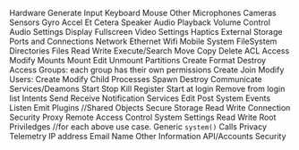 Hardware
	Generate Input
		Keyboard
		Mouse
		Other
	Microphones
	Cameras
	Sensors
		Gyro
		Accel
		Et Cetera
	Speaker
		Audio Playback
		Volume Control
		Audio Settings
	Display
		Fullscreen
		Video Settings
	Haptics
	External Storage
	Ports and Connections
	Network
		Ethernet
		Wifi
		Mobile
System
	FileSystem
		Directories
			Files
				Read
				Write
				Execute/Search
				Move
				Copy
				Delete
				ACL
					Access
					Modify
		Mounts
			Mount
			Edit
			Unmount
		Partitions
			Create
			Format
			Destroy
			Access
	Groups: each group has their own permissions
		Create
		Join
		Modify
	Users:
		Create
		Modify
	Child Processes
		Spawn
		Destroy
		Communicate
	Services/Deamons
		Start
		Stop
		Kill
		Register
			Start at login
			Remove from login list
	Intents
		Send
		Receive
	Notification Services
		Edit
		Post
	System Events
		Listen
		Emit
	Plugins //Shared Objects
	Secure Storage
		Read
		Write
	Connection
		Security
		Proxy
		Remote
			Access
			Control
	System Settings
		Read
		Write
	Root Priviledges //for each above use case.
	Generic `system()` Calls
Privacy
	Telemetry
		IP address
		Email
		Name
		Other Information
	API/Accounts
	Security
